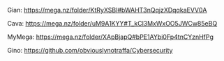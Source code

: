 Gian: https://mega.nz/folder/KtRyXSBI#bWAHT3nQqjzXDqqkaEVV0A

Cava: https://mega.nz/folder/uM9A1KYY#T_kCl3MxWxOO5JWCw85eBQ

MyMega: https://mega.nz/folder/XApBjapQ#bPE1AYbi0Fp4tnCYznHfPg

Gino: 
https://github.com/obviouslynotraffa/Cybersecurity
